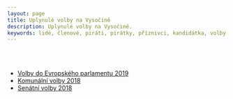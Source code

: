 ```yaml
---
layout: page
title: Uplynulé volby na Vysočině
description: Uplynulé volby na Vysočině.
keywords: lidé, členové, piráti, pirátky, příznivci, kandidátka, volby
---
```

<br>
<br>
<ul>
  <li><a href="https://vysocina.pirati.cz/volby/2019-ep/">Volby do Evropského parlamentu 2019</a></li>
  <li><a href="https://vysocina.pirati.cz/volby/2018-komunal/">Komunální volby 2018</a></li>
  <li><a href="https://vysocina.pirati.cz/volby/2018-senat/">Senátní volby 2018</a></li>
</ul>
